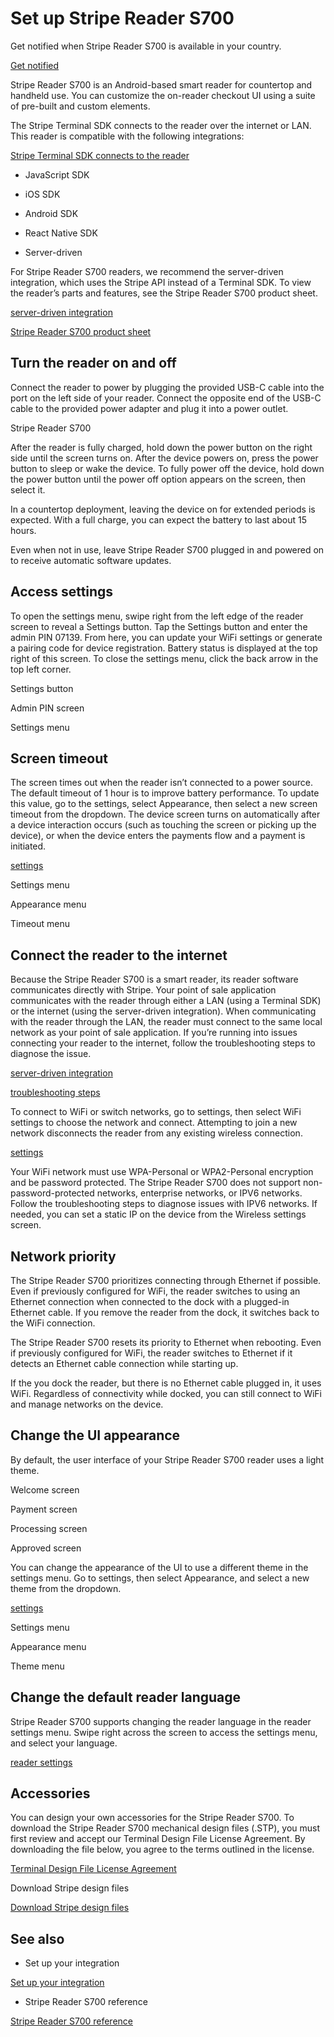 # Set up Stripe Reader S700

Get notified when Stripe Reader S700 is available in your country.

[Get notified](https://dashboard.stripe.com/terminal/s700_notify)

Stripe Reader S700 is an Android-based smart reader for countertop and handheld use. You can customize the on-reader checkout UI using a suite of pre-built and custom elements.

The Stripe Terminal SDK connects to the reader over the internet or LAN. This reader is compatible with the following integrations:

[Stripe Terminal SDK connects to the reader](/terminal/payments/connect-reader?reader-type=internet)

- JavaScript SDK

- iOS SDK

- Android SDK

- React Native SDK

- Server-driven

For Stripe Reader S700 readers, we recommend the server-driven integration, which uses the Stripe API instead of a Terminal SDK. To view the reader’s parts and features, see the Stripe Reader S700 product sheet.

[server-driven integration](/terminal/payments/setup-integration?terminal-sdk-platform=server-driven)

[Stripe Reader S700 product sheet](https://d37ugbyn3rpeym.cloudfront.net/docs/terminal/S700_Product_Sheet_legal_0240314.pdf)

## Turn the reader on and off

Connect the reader to power by plugging the provided USB-C cable into the port on the left side of your reader. Connect the opposite end of the USB-C cable to the provided power adapter and plug it into a power outlet.

Stripe Reader S700

After the reader is fully charged, hold down the power button on the right side until the screen turns on. After the device powers on, press the power button to sleep or wake the device. To fully power off the device, hold down the power button until the power off option appears on the screen, then select it.

In a countertop deployment, leaving the device on for extended periods is expected. With a full charge, you can expect the battery to last about 15 hours.

Even when not in use, leave Stripe Reader S700 plugged in and powered on to receive automatic software updates.

## Access settings

To open the settings menu, swipe right from the left edge of the reader screen to reveal a Settings button. Tap the Settings button and enter the admin PIN 07139. From here, you can update your WiFi settings or generate a pairing code for device registration. Battery status is displayed at the top right of this screen. To close the settings menu, click the back arrow in the top left corner.

Settings button

Admin PIN screen

Settings menu

## Screen timeout

The screen times out when the reader isn’t connected to a power source. The default timeout of 1 hour is to improve battery performance. To update this value, go to the settings, select Appearance, then select a new screen timeout from the dropdown. The device screen turns on automatically after a device interaction occurs (such as touching the screen or picking up the device), or when the device enters the payments flow and a payment is initiated.

[settings](#settings)

Settings menu

Appearance menu

Timeout menu

## Connect the reader to the internet

Because the Stripe Reader S700 is a smart reader, its reader software communicates directly with Stripe. Your point of sale application communicates with the reader through either a LAN (using a Terminal SDK) or the internet (using the server-driven integration). When communicating with the reader through the LAN, the reader must connect to the same local network as your point of sale application. If you’re running into issues connecting your reader to the internet, follow the troubleshooting steps to diagnose the issue.

[server-driven integration](/terminal/payments/setup-integration?terminal-sdk-platform=server-driven)

[troubleshooting steps](/terminal/readers/stripe-reader-s700#troubleshooting)

To connect to WiFi or switch networks, go to settings, then select WiFi settings to choose the network and connect. Attempting to join a new network disconnects the reader from any existing wireless connection.

[settings](#settings)

Your WiFi network must use WPA-Personal or WPA2-Personal encryption and be password protected. The Stripe Reader S700 does not support non-password-protected networks, enterprise networks, or IPV6 networks. Follow the troubleshooting steps to diagnose issues with IPV6 networks. If needed, you can set a static IP on the device from the Wireless settings screen.

## Network priority

The Stripe Reader S700 prioritizes connecting through Ethernet if possible. Even if previously configured for WiFi, the reader switches to using an Ethernet connection when connected to the dock with a plugged-in Ethernet cable. If you remove the reader from the dock, it switches back to the WiFi connection.

The Stripe Reader S700 resets its priority to Ethernet when rebooting. Even if previously configured for WiFi, the reader switches to Ethernet if it detects an Ethernet cable connection while starting up.

If the you dock the reader, but there is no Ethernet cable plugged in, it uses WiFi. Regardless of connectivity while docked, you can still connect to WiFi and manage networks on the device.

## Change the UI appearance

By default, the user interface of your Stripe Reader S700 reader uses a light theme.

Welcome screen

Payment screen

Processing screen

Approved screen

You can change the appearance of the UI to use a different theme in the settings menu. Go to settings, then select Appearance, and select a new theme from the dropdown.

[settings](#settings)

Settings menu

Appearance menu

Theme menu

## Change the default reader language

Stripe Reader S700 supports changing the reader language in the reader settings menu. Swipe right across the screen to access the settings menu, and select your language.

[reader settings](#access-settings)

## Accessories

You can design your own accessories for the Stripe Reader S700. To download the Stripe Reader S700 mechanical design files (.STP), you must first review and accept our Terminal Design File License Agreement. By downloading the file below, you agree to the terms outlined in the license.

[Terminal Design File License Agreement](https://stripe.com/legal/terminal-design)

Download Stripe design files

[Download Stripe design files](https://d37ugbyn3rpeym.cloudfront.net/terminal/Stripe-Reader-S700-Design-File.zip)

## See also

- Set up your integration

[Set up your integration](/terminal/payments/setup-integration)

- Stripe Reader S700 reference

[Stripe Reader S700 reference](/terminal/readers/stripe-reader-s700)

